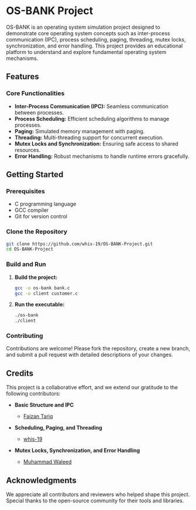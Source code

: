 # OS-BANK Project

OS-BANK is an operating system simulation project designed to demonstrate core operating system concepts such as inter-process communication (IPC), process scheduling, paging, threading, mutex locks, synchronization, and error handling. This project provides an educational platform to understand and explore fundamental operating system mechanisms.

## Features

### Core Functionalities
- **Inter-Process Communication (IPC):** Seamless communication between processes.
- **Process Scheduling:** Efficient scheduling algorithms to manage processes.
- **Paging:** Simulated memory management with paging.
- **Threading:** Multi-threading support for concurrent execution.
- **Mutex Locks and Synchronization:** Ensuring safe access to shared resources.
- **Error Handling:** Robust mechanisms to handle runtime errors gracefully.

## Getting Started

### Prerequisites
- C programming language
- GCC compiler
- Git for version control

### Clone the Repository
```bash
git clone https://github.com/whis-19/OS-BANK-Project.git
cd OS-BANK-Project
```

### Build and Run
1. **Build the project:**
   ```bash
   gcc -o os-bank bank.c
   gcc -o client customer.c
   ```

2. **Run the executable:**
   ```bash
   ./os-bank
   ./client
   ```


### Contributing
Contributions are welcome! Please fork the repository, create a new branch, and submit a pull request with detailed descriptions of your changes.

## Credits
This project is a collaborative effort, and we extend our gratitude to the following contributors:

- **Basic Structure and IPC**
  - [Faizan Tariq](https://github.com/FaizanTariq109)

- **Scheduling, Paging, and Threading**
  - [whis-19](https://github.com/whis-19/)

- **Mutex Locks, Synchronization, and Error Handling**
  - [Muhammad Waleed](https://github.com/Waleed-SE)

## Acknowledgments
We appreciate all contributors and reviewers who helped shape this project. Special thanks to the open-source community for their tools and libraries.
